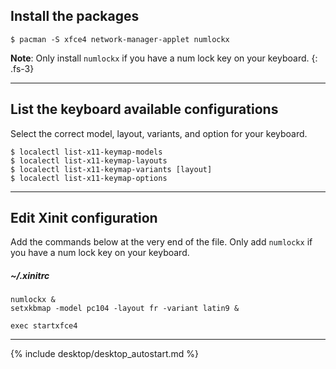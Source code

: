 ## Install the packages

```
$ pacman -S xfce4 network-manager-applet numlockx
```

**Note**: Only install `numlockx` if you have a num lock key on your keyboard.
{: .fs-3}

---

## List the keyboard available configurations

Select the correct model, layout, variants, and option for your keyboard.

```
$ localectl list-x11-keymap-models
$ localectl list-x11-keymap-layouts
$ localectl list-x11-keymap-variants [layout]
$ localectl list-x11-keymap-options
```

---

## Edit Xinit configuration

Add the commands below at the very end of the file. Only add `numlockx` if you have a num lock key on your keyboard.

##### ~/.xinitrc
```
numlockx &
setxkbmap -model pc104 -layout fr -variant latin9 &

exec startxfce4
```

---

{% include desktop/desktop_autostart.md %}

